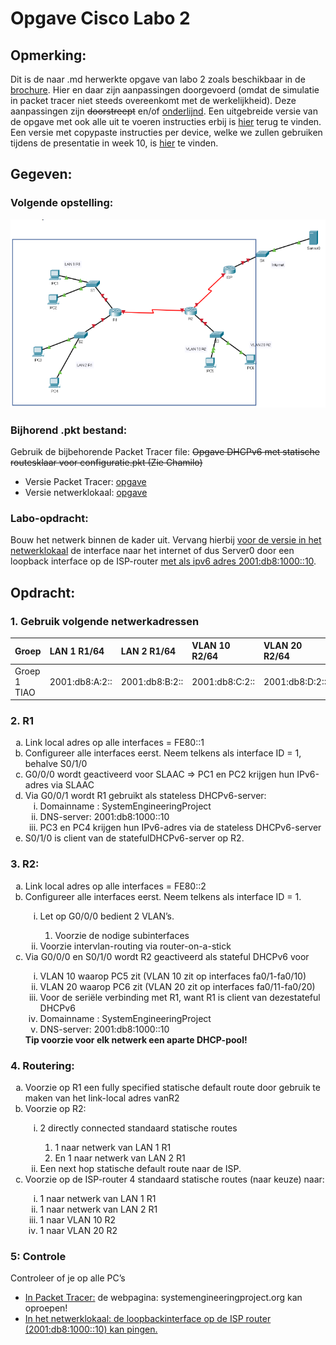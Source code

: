 # Opgave Cisco Labo 2


## Opmerking:
Dit is de naar .md herwerkte opgave van labo 2 zoals beschikbaar in de [brochure](pdf/brochure-sep-2223.pdf). Hier en daar zijn aanpassingen doorgevoerd (omdat de simulatie in packet tracer niet steeds overeenkomt met de werkelijkheid). Deze aanpassingen zijn <del>doorstreept</del> en/of <ins>onderlijnd</ins>. Een uitgebreide versie van de opgave met ook alle uit te voeren instructies erbij is [hier](labo2_instructies.md) terug te vinden. Een versie met copypaste instructies per device, welke we zullen gebruiken tijdens de presentatie in week 10, is [hier](labo2_copypaste_instructies.md) te vinden.


## Gegeven:

### Volgende opstelling:
![](img/labo2_opgave_topologie.PNG)

### Bijhorend .pkt bestand:
Gebruik de bijbehorende Packet Tracer file: <del>Opgave  DHCPv6  met  statische routesklaar voor configuratie.pkt (Zie Chamilo)</del>
<ins>
* Versie Packet Tracer: [opgave](pkt/labo2_00_chamilo.pkt)
* Versie netwerklokaal: [opgave](pkt/labo2_00_netwerklokaal.pkt)
</ins>

### Labo-opdracht:
Bouw  het  netwerk  binnen de kader uit. Vervang hierbij <ins>voor de versie in het netwerklokaal</ins> de interface naar het internet of dus Server0 door een loopback interface op de ISP-router <ins>met als ipv6 adres 2001:db8:1000::10</ins>.

## Opdracht:

### 1. Gebruik volgende netwerkadressen

| Groep        | LAN 1 R1/64    | LAN 2 R1/64    | VLAN 10 R2/64  | VLAN 20 R2/64  | Seriële link R1-R2/64     |
| :--          | :--            | :--            | :--            | :--            | :--               |
| Groep 1 TIAO | 2001:db8:A:2:: | 2001:db8:B:2:: | 2001:db8:C:2:: | 2001:db8:D:2:: | 2001:db8:ACDC:2:: |


### 2. R1  
<ol type="a">
  <li>Link local adres op alle interfaces = FE80::1</li>
  <li>Configureer alle interfaces eerst. Neem telkens als interface ID = 1, behalve S0/1/0</li>
  <li>G0/0/0 wordt geactiveerd voor SLAAC => PC1 en PC2 krijgen hun IPv6-adres via SLAAC</li>
  <li>Via G0/0/1 wordt R1 gebruikt als stateless DHCPv6-server:
  <ol type="i">
    <li>Domainname : SystemEngineeringProject</li>
    <li>DNS-server: 2001:db8:1000::10</li>
    <li>PC3 en PC4 krijgen hun IPv6-adres via de stateless DHCPv6-server</li>
  </ol>
  </li>
  <li>S0/1/0 is client van de statefulDHCPv6-server op R2.</li>
</ol>

### 3. R2:
<ol type="a">
  <li>Link local adres op alle interfaces = FE80::2</li>
  <li>Configureer alle interfaces eerst. Neem telkens als interface ID = 1.</li>
  <ol type="i">
    <li>Let op G0/0/0 bedient 2 VLAN’s.</li>
    <ol type="1">
      <li>Voorzie de nodige subinterfaces</li>
    </ol>
    <li>Voorzie intervlan-routing via router-on-a-stick</li>
  </ol>  
  <li>Via G0/0/0 en S0/1/0 wordt R2 geactiveerd als stateful DHCPv6 voor</li>
  <ol type="i">
    <li>VLAN 10 waarop PC5 zit (VLAN 10 zit op interfaces fa0/1-fa0/10)</li>
    <li>VLAN 20 waarop PC6 zit (VLAN 20 zit op interfaces fa0/11-fa0/20)</li>
    <li>Voor de seriële verbinding met R1, want R1 is client van dezestateful DHCPv6</li>
    <li>Domainname : SystemEngineeringProject</li>
    <li>DNS-server: 2001:db8:1000::10</li>
  </ol>
  </li>
  <strong>Tip voorzie voor elk netwerk een aparte DHCP-pool!</strong>
</ol>

### 4. Routering:
<ol type="a">
  <li>Voorzie op R1 een fully specified statische default route door gebruik te maken van het link-local adres vanR2</li>
  <li>Voorzie op R2:</li>
  <ol type="i">
    <li>2 directly connected standaard statische routes </li>
    <ol type="1">
      <li>1 naar netwerk van LAN 1 R1</li>
      <li>En 1 naar netwerk van LAN 2 R1</li>
    </ol>
    <li>Een next hop statische default route naar de ISP.</li>
  </ol>
  <li>Voorzie op de ISP-router 4 standaard statische routes (naar keuze) naar:</li>
  <ol type="i">
    <li>1 naar netwerk van LAN 1 R1</li>
    <li>1 naar netwerk van LAN 2 R1</li>
    <li>1 naar VLAN 10 R2</li>
    <li>1 naar VLAN 20 R2</li>
  </ol>
</ol>

### 5: Controle
Controleer of je op alle PC’s 
* <ins>In Packet Tracer:</ins> de webpagina: systemengineeringproject.org kan oproepen!
* <ins>In het netwerklokaal: de loopbackinterface op de ISP router (2001:db8:1000::10) kan pingen.</ins>